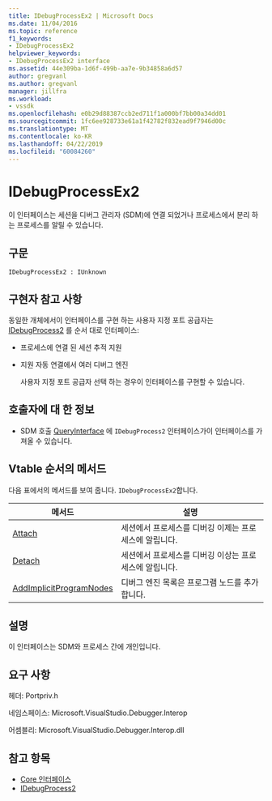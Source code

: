```yaml
---
title: IDebugProcessEx2 | Microsoft Docs
ms.date: 11/04/2016
ms.topic: reference
f1_keywords:
- IDebugProcessEx2
helpviewer_keywords:
- IDebugProcessEx2 interface
ms.assetid: 44e309ba-1d6f-499b-aa7e-9b34858a6d57
author: gregvanl
ms.author: gregvanl
manager: jillfra
ms.workload:
- vssdk
ms.openlocfilehash: e0b29d88387ccb2ed711f1a000bf7bb00a34dd01
ms.sourcegitcommit: 1fc6ee928733e61a1f42782f832ead9f7946d00c
ms.translationtype: MT
ms.contentlocale: ko-KR
ms.lasthandoff: 04/22/2019
ms.locfileid: "60084260"
---
```

# <a name="idebugprocessex2"></a>IDebugProcessEx2
이 인터페이스는 세션을 디버그 관리자 (SDM)에 연결 되었거나 프로세스에서 분리 하는 프로세스를 알릴 수 있습니다.

## <a name="syntax"></a>구문

```
IDebugProcessEx2 : IUnknown
```

## <a name="notes-for-implementers"></a>구현자 참고 사항
 동일한 개체에서이 인터페이스를 구현 하는 사용자 지정 포트 공급자는 [IDebugProcess2](../../../extensibility/debugger/reference/idebugprocess2.md) 를 순서 대로 인터페이스:

- 프로세스에 연결 된 세션 추적 지원

- 지원 자동 연결에서 여러 디버그 엔진

  사용자 지정 포트 공급자 선택 하는 경우이 인터페이스를 구현할 수 있습니다.

## <a name="notes-for-callers"></a>호출자에 대 한 정보

- SDM 호출 [QueryInterface](/cpp/atl/queryinterface) 에 `IDebugProcess2` 인터페이스가이 인터페이스를 가져올 수 있습니다.

## <a name="methods-in-vtable-order"></a>Vtable 순서의 메서드
 다음 표에서의 메서드를 보여 줍니다. `IDebugProcessEx2`합니다.

|메서드|설명|
|------------|-----------------|
|[Attach](../../../extensibility/debugger/reference/idebugprocessex2-attach.md)|세션에서 프로세스를 디버깅 이제는 프로세스에 알립니다.|
|[Detach](../../../extensibility/debugger/reference/idebugprocessex2-detach.md)|세션에서 프로세스를 디버깅 이상는 프로세스에 알립니다.|
|[AddImplicitProgramNodes](../../../extensibility/debugger/reference/idebugprocessex2-addimplicitprogramnodes.md)|디버그 엔진 목록은 프로그램 노드를 추가합니다.|

## <a name="remarks"></a>설명
 이 인터페이스는 SDM와 프로세스 간에 개인입니다.

## <a name="requirements"></a>요구 사항
 헤더: Portpriv.h

 네임스페이스: Microsoft.VisualStudio.Debugger.Interop

 어셈블리: Microsoft.VisualStudio.Debugger.Interop.dll

## <a name="see-also"></a>참고 항목
- [Core 인터페이스](../../../extensibility/debugger/reference/core-interfaces.md)
- [IDebugProcess2](../../../extensibility/debugger/reference/idebugprocess2.md)